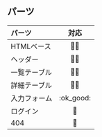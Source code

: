 ## パーツ
|パーツ|対応|
|:--|:-:|
|HTMLベース|:ok_woman:|
|ヘッダー|:ok_woman:|
|一覧テーブル|:ok_woman:|
|詳細テーブル|:ok_woman:|
|入力フォーム|:ok_good:|
|ログイン|:no_good:|
|404|:no_good:|
